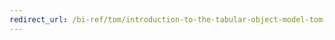 ```yaml
---
redirect_url: /bi-ref/tom/introduction-to-the-tabular-object-model-tom-in-analysis-services-amo
---
```

